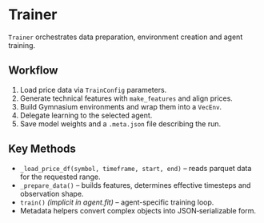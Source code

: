 # Trainer

`Trainer` orchestrates data preparation, environment creation and agent training.

## Workflow

1. Load price data via `TrainConfig` parameters.
2. Generate technical features with `make_features` and align prices.
3. Build Gymnasium environments and wrap them into a `VecEnv`.
4. Delegate learning to the selected agent.
5. Save model weights and a `.meta.json` file describing the run.

## Key Methods

- `_load_price_df(symbol, timeframe, start, end)` – reads parquet data for the requested range.
- `_prepare_data()` – builds features, determines effective timesteps and observation shape.
- `train()` *(implicit in agent.fit)* – agent-specific training loop.
- Metadata helpers convert complex objects into JSON‑serializable form.
